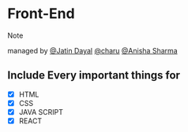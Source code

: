 # Front-End

> [!NOTE]
> managed by
> [@Jatin Dayal](https://www.github.com/procojd)
> [@charu](https://github.com/cupcake1826)
> [@Anisha Sharma](https://github.com/anishasharma-web)


## Include Every important things for
- [x] HTML
- [x] CSS
- [x] JAVA SCRIPT
- [x] REACT
